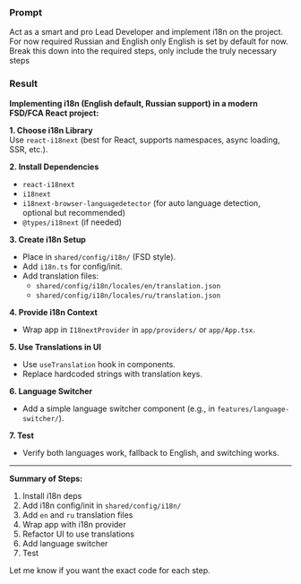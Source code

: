 ### Prompt 

Act as a smart and pro Lead Developer and implement i18n on the project.
For now required Russian and English only
English is set by default for now.
Break this down into the required steps, only include the truly necessary steps

### Result

**Implementing i18n (English default, Russian support) in a modern FSD/FCA React project:**

**1. Choose i18n Library**  
Use `react-i18next` (best for React, supports namespaces, async loading, SSR, etc.).

**2. Install Dependencies**  
- `react-i18next`
- `i18next`
- `i18next-browser-languagedetector` (for auto language detection, optional but recommended)
- `@types/i18next` (if needed)

**3. Create i18n Setup**  
- Place in `shared/config/i18n/` (FSD style).
- Add `i18n.ts` for config/init.
- Add translation files:  
  - `shared/config/i18n/locales/en/translation.json`  
  - `shared/config/i18n/locales/ru/translation.json`

**4. Provide i18n Context**  
- Wrap app in `I18nextProvider` in `app/providers/` or `app/App.tsx`.

**5. Use Translations in UI**  
- Use `useTranslation` hook in components.
- Replace hardcoded strings with translation keys.

**6. Language Switcher**  
- Add a simple language switcher component (e.g., in `features/language-switcher/`).

**7. Test**  
- Verify both languages work, fallback to English, and switching works.

---

**Summary of Steps:**  
1. Install i18n deps  
2. Add i18n config/init in `shared/config/i18n/`  
3. Add `en` and `ru` translation files  
4. Wrap app with i18n provider  
5. Refactor UI to use translations  
6. Add language switcher  
7. Test

Let me know if you want the exact code for each step.
